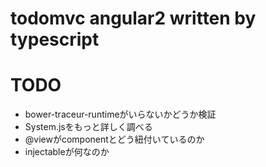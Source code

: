 
# todomvc angular2 written by typescript


# TODO

- bower-traceur-runtimeがいらないかどうか検証
- System.jsをもっと詳しく調べる
- @viewがcomponentとどう紐付いているのか
- injectableが何なのか
